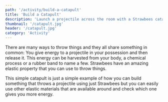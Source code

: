 ```yaml
---
path: '/activity/build-a-catapult'
title: 'Build a Catapult'
description: 'Launch a projectile across the room with a Strawbees catapult.'
thumbnail: '/catapult.jpg'
header: '/catapult.jpg'
category: 'Activity'
---
```


<section component="youtube" url="https://youtu.be/NFeHRBD5Jk8"></section>

There are many ways to throw things and they all share something in common: You give energy to a projectile in your possession and then release it. This energy can be harvested from your body, a chemical process or a rubber band to name a few. Strawbees have an amazing elastic property that you can use to throw things.

<section component="youtube" url="https://youtu.be/dlDVgL3hAPY"></section>

This simple catapult is just a simple example of how you can build something that throws a projectile using just Strawbees but you can easily use other elastic materials that are available around and check which one gives you more energy.

<section component="youtube" url="https://youtu.be/Im4P45_L6Zg"></section>
